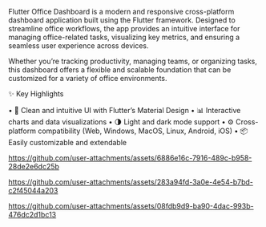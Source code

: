 Flutter Office Dashboard is a modern and responsive cross-platform dashboard application built using the Flutter framework. Designed to streamline office workflows, the app provides an intuitive interface for managing office-related tasks, visualizing key metrics, and ensuring a seamless user experience across devices.

Whether you’re tracking productivity, managing teams, or organizing tasks, this dashboard offers a flexible and scalable foundation that can be customized for a variety of office environments.

✨ Key Highlights

• 🧭 Clean and intuitive UI with Flutter’s Material Design
• 📊 Interactive charts and data visualizations
• 🌗 Light and dark mode support
• ⚙️ Cross-platform compatibility (Web, Windows, MacOS, Linux, Android, iOS)
• 📦 Easily customizable and extendable

 

https://github.com/user-attachments/assets/6886e16c-7916-489c-b958-28de2e6dc25b



https://github.com/user-attachments/assets/283a94fd-3a0e-4e54-b7bd-c2f45044a203



https://github.com/user-attachments/assets/08fdb9d9-ba90-4dac-993b-476dc2d1bc13


